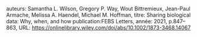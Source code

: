 auteurs: Samantha L. Wilson, Gregory P. Way, Wout Bittremieux, Jean-Paul Armache, Melissa A. Haendel, Michael M. Hoffman, 
titre: Sharing biological data: Why, when, and how
publication:FEBS Letters, 
année: 2021, 
p.847–863,
URL: https://onlinelibrary.wiley.com/doi/abs/10.1002/1873-3468.14067

